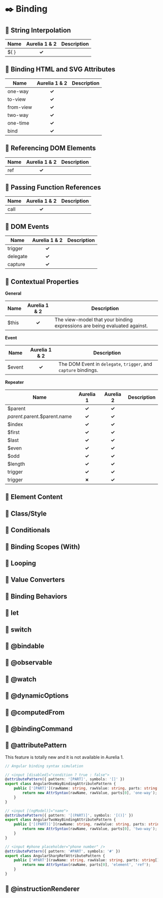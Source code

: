 # :black_nib: Binding

## :open_book: String Interpolation

|Name|Aurelia 1 & 2|Description|
|----|:-----------:|-----------|
|${ }|**✓**        |           |

## :open_book: Binding HTML and SVG Attributes

|Name     |Aurelia 1 & 2|Description|
|---------|:-----------:|-----------|
|one-way  |**✓**        |           |
|to-view  |**✓**        |           |
|from-view|**✓**        |           |
|two-way  |**✓**        |           |
|one-time |**✓**        |           |
|bind     |**✓**        |           |


## :open_book: Referencing DOM Elements

|Name     |Aurelia 1 & 2|Description|
|---------|:-----------:|-----------|
|ref      |**✓**        |           |

## :open_book: Passing Function References

|Name     |Aurelia 1 & 2|Description|
|---------|:-----------:|-----------|
|call     |**✓**        |           |

## :open_book: DOM Events

|Name     |Aurelia 1 & 2|Description|
|---------|:-----------:|-----------|
|trigger  |**✓**        |           |
|delegate |**✓**        |           |
|capture  |**✓**        |           |

## :open_book: Contextual Properties

**General**

|Name     |Aurelia 1 & 2|Description|
|---------|:-----------:|-----------|
|$this    |**✓**        |The view-model that your binding expressions are being evaluated against.|

**Event**

|Name     |Aurelia 1 & 2|Description|
|---------|:-----------:|-----------|
|$event   |**✓**        |The DOM Event in `delegate`, `trigger`, and `capture` bindings.|

**Repeater**

|Name                          |Aurelia 1|Aurelia 2|Description|
|------------------------------|:-------:|:-------:|-----------|
|$parent                       |**✓**    |**✓**   |
|$parent.$parent.$parent.name  |**✓**    |**✓**   |
|$index                        |**✓**    |**✓**   |
|$first                        |**✓**    |**✓**   |
|$last                         |**✓**    |**✓**   |
|$even                         |**✓**    |**✓**   |
|$odd                          |**✓**    |**✓**   |
|$length                       |**✓**    |**✓**   |
|trigger                       |**✓**    |**✓**   |
|trigger                       |**✗**    |**✓**   |


## :open_book: Element Content

## :open_book: Class/Style

## :open_book: Conditionals

## :open_book: Binding Scopes (With)

## :open_book: Looping

## :open_book: Value Converters

## :open_book: Binding Behaviors

## :open_book: let

## :open_book: switch

## :open_book: @bindable

## :open_book: @observable

## :open_book: @watch

## :open_book: @dynamicOptions

## :open_book: @computedFrom

## :open_book: @bindingCommand

## :open_book: @attributePattern

This feature is totally new and it is not available in Aurelia 1.

```ts
// Angular binding syntax simulation

// <input [disabled]="condition ? true : false">
@attributePattern({ pattern: '[PART]', symbols: '[]' })
export class AngularOneWayBindingAttributePattern {
    public ['[PART]'](rawName: string, rawValue: string, parts: string[]): AttrSyntax {
        return new AttrSyntax(rawName, rawValue, parts[0], 'one-way');
    }
}

// <input [(ngModel)]="name">
@attributePattern({ pattern: '[(PART)]', symbols: '[()]' })
export class AngularTwoWayBindingAttributePattern {
    public ['[(PART)]'](rawName: string, rawValue: string, parts: string[]): AttrSyntax {
        return new AttrSyntax(rawName, rawValue, parts[0], 'two-way');
    }
}

// <input #phone placeholder="phone number" />
@attributePattern({ pattern: '#PART', symbols: '#' })
export class AngularSharpRefAttributePattern {
    public ['#PART'](rawName: string, rawValue: string, parts: string[]): AttrSyntax {
        return new AttrSyntax(rawName, parts[0], 'element', 'ref');
    }
}
```

## :open_book: @instructionRenderer
